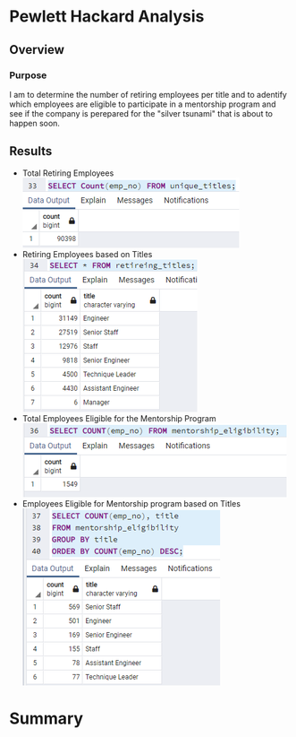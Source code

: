 # Pewlett Hackard Analysis

## Overview

### Purpose
I am to determine the number of retiring employees per title and to adentify which employees are eligible to participate in a mentorship program and see if the company is perepared for the "silver tsunami" that is about to happen soon.

## Results
- Total Retiring Employees
![Total Retiring](Images/Total_retiring.PNG)
- Retiring Employees based on Titles
![Retiring Titles](Images/Retiring_titles.PNG)
- Total Employees Eligible for the Mentorship Program
![Mentorship Eligibility](Images/mentorship_eligibility.PNG)
- Employees Eligible for Mentorship program based on Titles
![Mentorship Titles](Images/Mentorship_Titles.PNG)

# Summary
